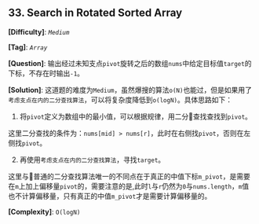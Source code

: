 ## 33. Search in Rotated Sorted Array

__[Difficulty]__: _`Medium`_

__[Tag]__: _`Array`_

__[Question]__: 输出经过未知支点`pivot`旋转之后的数组`nums`中给定目标值`target`的下标，不存在时输出`-1`。

__[Solution]__: 这道题的难度为`Medium`，虽然爆搜的算法`o(N)`也能过，但是如果用了`考虑支点在内的二分查找算法`，可以将复杂度降低到`o(logN)`。具体思路如下：

1. 将`pivot`定义为数组中的最小值，可以根据规律，用二分查找查找到`pivot`。

这里二分查找的条件为：`nums[mid] > nums[r]`，此时在右侧找`pivot`，否则在左侧找`pivot`。

2. 再使用`考虑支点在内的二分查找算法`，寻找`target`。

这里与普通的二分查找算法唯一的不同点在于真正的中值下标`m_pivot`，是需要在`m`上加上偏移量`pivot`的，需要注意的是,此时`l`与`r`仍然为`0`与`nums.length`，`m`值也不计算偏移量，只有真正的中值`m_pivot`才是需要计算偏移量的。

__[Complexity]__: `O(logN)`
